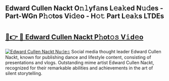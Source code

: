 ## Edward Cullen Nackt O𝚗𝚕yf𝚊ns L𝚎a𝚔ed N𝚞𝚍es - Part-WGn P𝚑𝚘tos Vi𝚍𝚎o - H𝚘𝚝 Part L𝚎a𝚔s LTDEs

# <h2><a href="http://kf71qk6.oniu.top/?m=Edward+Cullen+Nackt">🔗👉 🔴 Edward Cullen Nackt P𝚑ot𝚘𝚜 V𝚒d𝚎o</a></h2>

[![Edward Cullen Nackt Nu𝚍e𝚜](https://i.imgur.com/0qMVB7G.gif)](http://kf71qk6.oniu.top/?m=Edward+Cullen+Nackt)
Social media thought leader Edward Cullen Nackt, known for publishing dance and lifestyle content, consisting of presentations and vlogs. Outstanding mime artist Edward Cullen Nackt, recognized for their remarkable abilities and achievements in the art of silent storytelling.  
